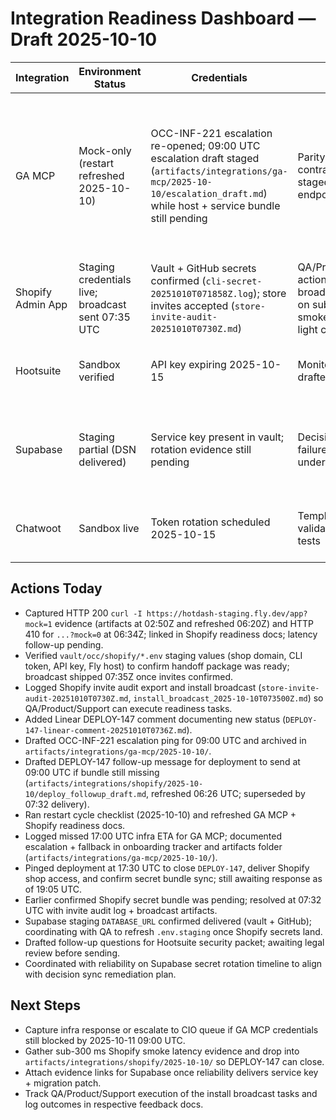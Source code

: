 # Integration Readiness Dashboard — Draft 2025-10-10

| Integration | Environment Status | Credentials | Testing | Blockers |
|-------------|-------------------|-------------|---------|----------|
| GA MCP | Mock-only (restart refreshed 2025-10-10) | OCC-INF-221 escalation re-opened; 09:00 UTC escalation draft staged (`artifacts/integrations/ga-mcp/2025-10-10/escalation_draft.md`) while host + service bundle still pending | Parity queries + contract tests staged; awaiting live endpoint | Infra missed 17:00 UTC ETA; awaiting updated ETA before CIO escalation window (2025-10-11 09:00 UTC), fallback messaging staged |
| Shopify Admin App | Staging credentials live; broadcast sent 07:35 UTC | Vault + GitHub secrets confirmed (`cli-secret-20251010T071858Z.log`); store invites accepted (`store-invite-audit-20251010T0730Z.md`) | QA/Product/Support action items broadcast; waiting on sub-300 ms smoke to green-light contract tests | DEPLOY-147 open only for smoke latency proof (`...?mock=0` rim <300 ms) |
| Hootsuite | Sandbox verified | API key expiring 2025-10-15 | Monitoring agenda drafted | Contract addendum + security questionnaire pending |
| Supabase | Staging partial (DSN delivered) | Service key present in vault; rotation evidence still pending | Decision sync failure analysis underway | Waiting on reliability to run MCP helper + finalize secret rotation artifacts |
| Chatwoot | Sandbox live | Token rotation scheduled 2025-10-15 | Template heuristics validated via unit tests | Staging conversations required for full regression |

## Actions Today
- Captured HTTP 200 `curl -I https://hotdash-staging.fly.dev/app?mock=1` evidence (artifacts at 02:50Z and refreshed 06:20Z) and HTTP 410 for `...?mock=0` at 06:34Z; linked in Shopify readiness docs; latency follow-up pending.
- Verified `vault/occ/shopify/*.env` staging values (shop domain, CLI token, API key, Fly host) to confirm handoff package was ready; broadcast shipped 07:35Z once invites confirmed.
- Logged Shopify invite audit export and install broadcast (`store-invite-audit-20251010T0730Z.md`, `install_broadcast_2025-10-10T073500Z.md`) so QA/Product/Support can execute readiness tasks.
- Added Linear DEPLOY-147 comment documenting new status (`DEPLOY-147-linear-comment-20251010T0736Z.md`).
- Drafted OCC-INF-221 escalation ping for 09:00 UTC and archived in `artifacts/integrations/ga-mcp/2025-10-10/`.
- Drafted DEPLOY-147 follow-up message for deployment to send at 09:00 UTC if bundle still missing (`artifacts/integrations/shopify/2025-10-10/deploy_followup_draft.md`, refreshed 06:26 UTC; superseded by 07:32 delivery).
- Ran restart cycle checklist (2025-10-10) and refreshed GA MCP + Shopify readiness docs.
- Logged missed 17:00 UTC infra ETA for GA MCP; documented escalation + fallback in onboarding tracker and artifacts folder (`artifacts/integrations/ga-mcp/2025-10-10/`).
- Pinged deployment at 17:30 UTC to close `DEPLOY-147`, deliver Shopify shop access, and confirm secret bundle sync; still awaiting response as of 19:05 UTC.
- Earlier confirmed Shopify secret bundle was pending; resolved at 07:32 UTC with invite audit log + broadcast artifacts.
- Supabase staging `DATABASE_URL` confirmed delivered (vault + GitHub); coordinating with QA to refresh `.env.staging` once Shopify secrets land.
- Drafted follow-up questions for Hootsuite security packet; awaiting legal review before sending.
- Coordinated with reliability on Supabase secret rotation timeline to align with decision sync remediation plan.

## Next Steps
- Capture infra response or escalate to CIO queue if GA MCP credentials still blocked by 2025-10-11 09:00 UTC.
- Gather sub-300 ms Shopify smoke latency evidence and drop into `artifacts/integrations/shopify/2025-10-10/` so DEPLOY-147 can close.
- Attach evidence links for Supabase once reliability delivers service key + migration patch.
- Track QA/Product/Support execution of the install broadcast tasks and log outcomes in respective feedback docs.
